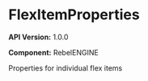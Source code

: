 # FlexItemProperties

**API Version:** 1.0.0

**Component:** RebelENGINE

Properties for individual flex items

